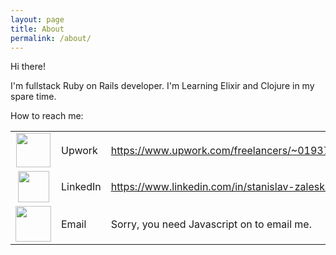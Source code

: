```yaml
---
layout: page
title: About
permalink: /about/
---
```


Hi there!

I'm fullstack Ruby on Rails developer. I'm Learning Elixir and Clojure in my spare time.

How to reach me:

<table>
  <tr>
    <td align="center"><img src="http://icons.iconarchive.com/icons/papirus-team/papirus-apps/512/upwork-icon.png" width="55" /></td>
    <td>Upwork</td>
    <td><a href="https://www.upwork.com/freelancers/~019376cd451bd2caef">https://www.upwork.com/freelancers/~019376cd451bd2caef</a></td>
  </tr>
  <tr>
    <td align="center"><img src="https://image.flaticon.com/icons/svg/174/174857.svg" width="50" /></td>
    <td>LinkedIn</td>
    <td><a href="https://www.linkedin.com/in/stanislav-zaleski-9a626869/">https://www.linkedin.com/in/stanislav-zaleski-9a626869/</a></td>
  </tr>
  <tr>
    <td align="center">
      <!-- <img src="https://mageewp.com/wp-content/uploads/2016/08/mail.png" width="55" /> -->
      <img src="https://ijcnlp2008.org/images/mail-clipart-letterclip-3.png" width="57" />
    </td>
    <td>Email</td>
    <td>
      <script type="text/javascript" language="javascript">
      { coded = "6u0dG5Gm@0dGuQ.Xbd"
        key = "9VeMpztZY8CoU4ARgyLKkfaqljc3Fb1TD20mP7isGSQrXvEINxBWJdnwu6hHO5"
        shift=coded.length
        link=""
        for (i=0; i<coded.length; i++) {
          if (key.indexOf(coded.charAt(i))==-1) {
            ltr = coded.charAt(i)
            link += (ltr)
          }
          else {
            ltr = (key.indexOf(coded.charAt(i))-shift+key.length) % key.length
            link += (key.charAt(ltr))
          }
        }
      document.write("<a href='mailto:"+link+"'><img src=\"{{site.baseurl}}/static/email.png\" /></a>")
      }
      </script><noscript>Sorry, you need Javascript on to email me.</noscript>
    </td>
  </tr>
</table>

